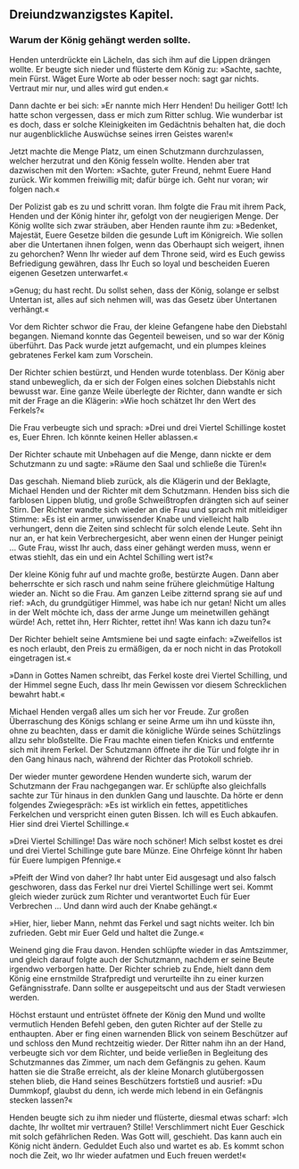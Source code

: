 
<h2>Dreiundzwanzigstes Kapitel.</h2>

<h3>Warum der König gehängt werden sollte.</h3>

Henden unterdrückte ein Lächeln, das sich ihm auf die Lippen
drängen wollte. Er beugte sich nieder und flüsterte dem König zu:
»Sachte, sachte, mein Fürst. Wäget Eure Worte ab oder besser noch:
sagt gar nichts. Vertraut mir nur, und alles wird gut enden.«

Dann dachte er bei sich: »Er nannte mich Herr Henden! Du
heiliger Gott! Ich hatte schon vergessen, dass er mich zum Ritter
schlug. Wie wunderbar ist es doch, dass er solche Kleinigkeiten im
Gedächtnis behalten hat, die doch nur augenblickliche Auswüchse
seines irren Geistes waren!«

Jetzt machte die Menge Platz, um einen Schutzmann durchzulassen,
welcher herzutrat und den König fesseln wollte. Henden aber
trat dazwischen mit den Worten: »Sachte, guter Freund, nehmt
Euere Hand zurück. Wir kommen freiwillig mit; dafür bürge ich.
Geht nur voran; wir folgen nach.«

Der Polizist gab es zu und schritt voran. Ihm folgte die Frau
mit ihrem Pack, Henden und der König hinter ihr, gefolgt von der
neugierigen Menge. Der König wollte sich zwar sträuben, aber
Henden raunte ihm zu: »Bedenket, Majestät, Euere Gesetze bilden
die gesunde Luft im Königreich. Wie sollen aber die Untertanen 
ihnen folgen, wenn das Oberhaupt sich weigert, ihnen zu gehorchen?
Wenn Ihr wieder auf dem Throne seid, wird es Euch gewiss Befriedigung
gewähren, dass Ihr Euch so loyal und bescheiden Eueren
eigenen Gesetzen unterwarfet.«

»Genug; du hast recht. Du sollst sehen, dass der König, solange
er selbst Untertan ist, alles auf sich nehmen will, was das Gesetz über
Untertanen verhängt.«

Vor dem Richter schwor die Frau, der kleine Gefangene habe
den Diebstahl begangen. Niemand konnte das Gegenteil beweisen,
und so war der König überführt. Das Pack wurde jetzt aufgemacht,
und ein plumpes kleines gebratenes Ferkel kam zum Vorschein.

Der Richter schien bestürzt, und Henden wurde totenblass. Der
König aber stand unbeweglich, da er sich der Folgen eines solchen
Diebstahls nicht bewusst war. Eine ganze Weile überlegte der Richter,
dann wandte er sich mit der Frage an die Klägerin: »Wie hoch
schätzet Ihr den Wert des Ferkels?«

Die Frau verbeugte sich und sprach: »Drei und drei Viertel
Schillinge kostet es, Euer Ehren. Ich könnte keinen Heller ablassen.«

Der Richter schaute mit Unbehagen auf die Menge, dann nickte
er dem Schutzmann zu und sagte: »Räume den Saal und schließe
die Türen!«

Das geschah. Niemand blieb zurück, als die Klägerin und der
Beklagte, Michael Henden und der Richter mit dem Schutzmann.
Henden biss sich die farblosen Lippen blutig, und große Schweißtropfen
drängten sich auf seiner Stirn. Der Richter wandte sich wieder an
die Frau und sprach mit mitleidiger Stimme: »Es ist ein armer, unwissender
Knabe und vielleicht halb verhungert, denn die Zeiten sind
schlecht für solch elende Leute. Seht ihn nur an, er hat kein Verbrechergesicht,
aber wenn einen der Hunger peinigt ... Gute Frau,
wisst Ihr auch, dass einer gehängt werden muss, wenn er etwas
stiehlt, das ein und ein Achtel Schilling wert ist?«

Der kleine König fuhr auf und machte große, bestürzte Augen.
Dann aber beherrschte er sich rasch und nahm seine frühere gleichmütige
Haltung wieder an. Nicht so die Frau. Am ganzen Leibe
zitternd sprang sie auf und rief: »Ach, du grundgütiger Himmel,
was habe ich nur getan! Nicht um alles in der Welt möchte ich, dass
der arme Junge um meinetwillen gehängt würde! Ach, rettet ihn,
Herr Richter, rettet ihn! Was kann ich dazu tun?«
 

Der Richter behielt seine Amtsmiene bei und sagte einfach:
»Zweifellos ist es noch erlaubt, den Preis zu ermäßigen, da er noch
nicht in das Protokoll eingetragen ist.«

»Dann in Gottes Namen schreibt, das Ferkel koste drei Viertel
Schilling, und der Himmel segne Euch, dass Ihr mein Gewissen
vor diesem Schrecklichen bewahrt habt.«

Michael Henden vergaß alles um sich her vor Freude. Zur großen
Überraschung des Königs schlang er seine Arme um ihn und küsste
ihn, ohne zu beachten, dass er damit die königliche Würde seines
Schützlings allzu sehr bloßstellte. Die Frau machte einen tiefen
Knicks und entfernte sich mit ihrem Ferkel. Der Schutzmann öffnete
ihr die Tür und folgte ihr in den Gang hinaus nach, während der
Richter das Protokoll schrieb.

Der wieder munter gewordene Henden wunderte sich, warum
der Schutzmann der Frau nachgegangen war. Er schlüpfte also
gleichfalls sachte zur Tür hinaus in den dunklen Gang und lauschte.
Da hörte er denn folgendes Zwiegespräch: »Es ist wirklich ein fettes,
appetitliches Ferkelchen und verspricht einen guten Bissen. Ich will
es Euch abkaufen. Hier sind drei Viertel Schillinge.«

»Drei Viertel Schillinge! Das wäre noch schöner! Mich selbst
kostet es drei und drei Viertel Schillinge gute bare Münze. Eine
Ohrfeige könnt Ihr haben für Euere lumpigen Pfennige.«

»Pfeift der Wind von daher? Ihr habt unter Eid ausgesagt und
also falsch geschworen, dass das Ferkel nur drei Viertel Schillinge wert
sei. Kommt gleich wieder zurück zum Richter und verantwortet Euch
für Euer Verbrechen ... Und dann wird auch der Knabe gehängt.«

»Hier, hier, lieber Mann, nehmt das Ferkel und sagt nichts
weiter. Ich bin zufrieden. Gebt mir Euer Geld und haltet die Zunge.«

Weinend ging die Frau davon. Henden schlüpfte wieder in das
Amtszimmer, und gleich darauf folgte auch der Schutzmann, nachdem
er seine Beute irgendwo verborgen hatte. Der Richter schrieb zu
Ende, hielt dann dem König eine ernstmilde Strafpredigt und verurteilte
ihn zu einer kurzen Gefängnisstrafe. Dann sollte er ausgepeitscht
und aus der Stadt verwiesen werden.

Höchst erstaunt und entrüstet öffnete der König den Mund und
wollte vermutlich Henden Befehl geben, den guten Richter auf der
Stelle zu enthaupten. Aber er fing einen warnenden Blick von
seinem Beschützer auf und schloss den Mund rechtzeitig wieder. Der
Ritter nahm ihn an der Hand, verbeugte sich vor dem Richter, und 
beide verließen in Begleitung des Schutzmannes das Zimmer, um
nach dem Gefängnis zu gehen. Kaum hatten sie die Straße erreicht,
als der kleine Monarch glutübergossen stehen blieb, die Hand seines
Beschützers fortstieß und ausrief: »Du Dummkopf, glaubst du denn,
ich werde mich lebend in ein Gefängnis stecken lassen?«

Henden beugte sich zu ihm nieder und flüsterte, diesmal etwas
scharf: »Ich dachte, Ihr wolltet mir vertrauen? Stille! Verschlimmert
nicht Euer Geschick mit solch gefährlichen Reden. Was
Gott will, geschieht. Das kann auch ein König nicht ändern. Geduldet
Euch also und wartet es ab. Es kommt schon noch die Zeit,
wo Ihr wieder aufatmen und Euch freuen werdet!«

